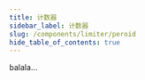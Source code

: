 ```yaml
---
title: 计数器
sidebar_label: 计数器
slug: /components/limiter/peroid
hide_table_of_contents: true
---
```

balala...